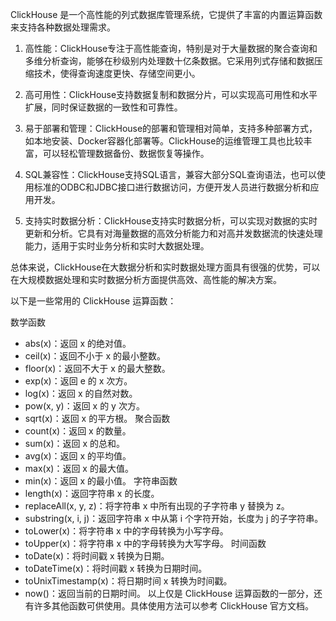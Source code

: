 ClickHouse 是一个高性能的列式数据库管理系统，它提供了丰富的内置运算函数来支持各种数据处理需求。


1. 高性能：ClickHouse专注于高性能查询，特别是对于大量数据的聚合查询和多维分析查询，能够在秒级别内处理数十亿条数据。它采用列式存储和数据压缩技术，使得查询速度更快、存储空间更小。

2. 高可用性：ClickHouse支持数据复制和数据分片，可以实现高可用性和水平扩展，同时保证数据的一致性和可靠性。

3. 易于部署和管理：ClickHouse的部署和管理相对简单，支持多种部署方式，如本地安装、Docker容器化部署等。ClickHouse的运维管理工具也比较丰富，可以轻松管理数据备份、数据恢复等操作。

4. SQL兼容性：ClickHouse支持SQL语言，兼容大部分SQL查询语法，也可以使用标准的ODBC和JDBC接口进行数据访问，方便开发人员进行数据分析和应用开发。

5. 支持实时数据分析：ClickHouse支持实时数据分析，可以实现对数据的实时更新和分析。它具有对海量数据的高效分析能力和对高并发数据流的快速处理能力，适用于实时业务分析和实时大数据处理。

总体来说，ClickHouse在大数据分析和实时数据处理方面具有很强的优势，可以在大规模数据处理和实时数据分析方面提供高效、高性能的解决方案。

以下是一些常用的 ClickHouse 运算函数：

数学函数
- abs(x)：返回 x 的绝对值。
- ceil(x)：返回不小于 x 的最小整数。
- floor(x)：返回不大于 x 的最大整数。
- exp(x)：返回 e 的 x 次方。
- log(x)：返回 x 的自然对数。
- pow(x, y)：返回 x 的 y 次方。
- sqrt(x)：返回 x 的平方根。
聚合函数
- count(x)：返回 x 的数量。
- sum(x)：返回 x 的总和。
- avg(x)：返回 x 的平均值。
- max(x)：返回 x 的最大值。
- min(x)：返回 x 的最小值。
字符串函数
- length(x)：返回字符串 x 的长度。
- replaceAll(x, y, z)：将字符串 x 中所有出现的子字符串 y 替换为 z。
- substring(x, i, j)：返回字符串 x 中从第 i 个字符开始，长度为 j 的子字符串。
- toLower(x)：将字符串 x 中的字母转换为小写字母。
- toUpper(x)：将字符串 x 中的字母转换为大写字母。
时间函数
- toDate(x)：将时间戳 x 转换为日期。
- toDateTime(x)：将时间戳 x 转换为日期时间。
- toUnixTimestamp(x)：将日期时间 x 转换为时间戳。
- now()：返回当前的日期时间。
以上仅是 ClickHouse 运算函数的一部分，还有许多其他函数可供使用。具体使用方法可以参考 ClickHouse 官方文档。




